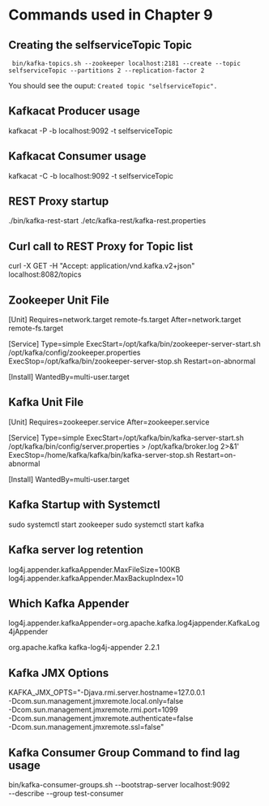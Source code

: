 # Commands used in Chapter 9

## Creating the selfserviceTopic Topic

     bin/kafka-topics.sh --zookeeper localhost:2181 --create --topic selfserviceTopic --partitions 2 --replication-factor 2 

You should see the ouput: `Created topic "selfserviceTopic".`

## Kafkacat Producer usage
 kafkacat -P -b localhost:9092 -t selfserviceTopic
 
## Kafkacat Consumer usage

kafkacat -C -b localhost:9092 -t selfserviceTopic

## REST Proxy startup

./bin/kafka-rest-start ./etc/kafka-rest/kafka-rest.properties 

## Curl call to REST Proxy for Topic list

 curl -X GET -H "Accept: application/vnd.kafka.v2+json" localhost:8082/topics 
 
##  Zookeeper Unit File

[Unit]
Requires=network.target remote-fs.target
After=network.target remote-fs.target

[Service]
Type=simple
ExecStart=/opt/kafka/bin/zookeeper-server-start.sh /opt/kafka/config/zookeeper.properties 
ExecStop=/opt/kafka/bin/zookeeper-server-stop.sh 
Restart=on-abnormal 

[Install]
WantedBy=multi-user.target

## Kafka Unit File

[Unit]
Requires=zookeeper.service
After=zookeeper.service 

[Service]
Type=simple
ExecStart=/opt/kafka/bin/kafka-server-start.sh \
/opt/kafka/bin/config/server.properties > /opt/kafka/broker.log 2>&1' 
ExecStop=/home/kafka/kafka/bin/kafka-server-stop.sh 
Restart=on-abnormal 

[Install]
WantedBy=multi-user.target

## Kafka Startup with Systemctl

sudo systemctl start zookeeper
sudo systemctl start kafka

## Kafka server log retention

log4j.appender.kafkaAppender.MaxFileSize=100KB 
log4j.appender.kafkaAppender.MaxBackupIndex=10

## Which Kafka Appender

log4j.appender.kafkaAppender=org.apache.kafka.log4jappender.KafkaLog4jAppender


<dependency>
	<groupId>org.apache.kafka</groupId>
	<artifactId>kafka-log4j-appender</artifactId>
	<version>2.2.1</version>
</dependency>

## Kafka JMX Options

KAFKA_JMX_OPTS="-Djava.rmi.server.hostname=127.0.0.1  
-Dcom.sun.management.jmxremote.local.only=false  
-Dcom.sun.management.jmxremote.rmi.port=1099  
-Dcom.sun.management.jmxremote.authenticate=false  
-Dcom.sun.management.jmxremote.ssl=false"

## Kafka Consumer Group Command to find lag usage

bin/kafka-consumer-groups.sh --bootstrap-server localhost:9092 \
--describe --group test-consumer

